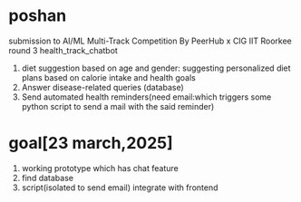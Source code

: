 # poshan
submission to AI/ML Multi-Track Competition By PeerHub x CIG IIT Roorkee
round 3 health_track_chatbot
1. diet suggestion based on age and gender: suggesting personalized diet plans based on calorie intake and health goals
2. Answer disease-related queries (database)
3. Send automated health reminders(need email:which triggers some python script to send a mail with the said reminder)


# goal[23 march,2025]
1. working prototype which has chat feature
2. find database
3. script(isolated to send email) integrate with frontend
